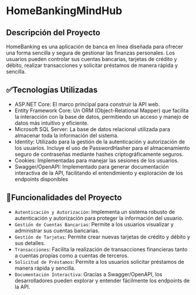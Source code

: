 # HomeBankingMindHub

## Descripción del Proyecto
HomeBanking es una aplicación de banca en línea diseñada para ofrecer una forma sencilla y segura  de gestionar las finanzas personales. Los usuarios pueden controlar sus cuentas bancarias, tarjetas de crédito y débito, realizar transacciones y solicitar préstamos de manera rápida y sencilla. 

## ✅Tecnologías Utilizadas
   - ASP.NET Core: El marco principal para construir la API web.
   - Entity Framework Core: Un ORM (Object-Relational Mapper) que facilita la interacción con la base de datos, permitiendo un acceso y manejo de datos más intuitivo y eficiente.
   - Microsoft SQL Server: La base de datos relacional utilizada para almacenar toda la información del sistema.
   - Identity: Utilizado para la gestión de la autenticación y autorización de los usuarios. Incluye el uso de PasswordHasher<TUser> para el almacenamiento seguro de contraseñas mediante hashes criptográficamente seguros.
   - Cookies: Implementadas para manejar las sesiones de los usuarios.
   - Swagger/OpenAPI: Implementado para generar documentación interactiva de la API, facilitando el entendimiento y exploración de los endpoints disponibles

## :hammer:Funcionalidades del Proyecto

- `Autenticación y Autorización`: Implementa un sistema robusto de autenticación y autorización para proteger la información del usuario.
- `Gestión de Cuentas Bancarias`: Permite a los usuarios visualizar y administrar sus cuentas bancarias.
- `Gestión de Tarjetas`: Permite crear nuevas tarjetas de crédito y débito y sus detalles.
- `Transacciones`: Facilita la realización de transacciones financieras tanto a cuentas propias como a cuentas de terceros.
- `Solicitud de Préstamos`: Permite a los usuarios solicitar préstamos de manera rápida y sencilla.
- `Documentación Interactiva`: Gracias a Swagger/OpenAPI, los desarrolladores pueden explorar y entender fácilmente los endpoints de la API.
